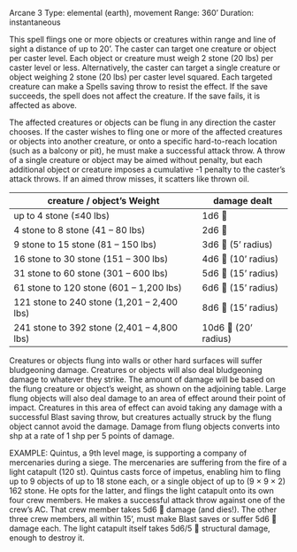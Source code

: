 Arcane 3
Type: elemental (earth), movement
Range: 360’
Duration: instantaneous

This spell flings one or more objects or creatures within range and line of sight a distance of up to 20’. The caster can target one creature or object per caster level. Each object or creature must weigh 2 stone (20 lbs) per caster level or less. Alternatively, the caster can target a single creature or object weighing 2 stone (20 lbs) per caster level squared. Each targeted creature can make a Spells saving throw to resist the effect. If the save succeeds, the spell does not affect the creature. If the save fails, it is affected as above.

The affected creatures or objects can be flung in any direction the caster chooses. If the caster wishes to fling one or more of the affected creatures or objects into another creature, or onto a specific hard-to-reach location (such as a balcony or pit), he must make a successful attack throw. A throw of a single creature or object may be aimed without penalty, but each additional object or creature imposes a cumulative -1 penalty to the caster’s attack throws. If an aimed throw misses, it scatters like thrown oil.

| creature / object’s Weight                 | damage dealt        |
| ------------------------------------------ | ------------------- |
| up to 4 stone (≤40 lbs)                    | 1d6                |
| 4 stone to 8 stone (41 – 80 lbs)           | 2d6                |
| 9 stone to 15 stone (81 – 150 lbs)         | 3d6  (5’ radius)   |
| 16 stone to 30 stone (151 – 300 lbs)       | 4d6  (10’ radius)  |
| 31 stone to 60 stone (301 – 600 lbs)       | 5d6  (15’ radius)  |
| 61 stone to 120 stone (601 – 1,200 lbs)    | 6d6  (15’ radius)  |
| 121 stone to 240 stone (1,201 – 2,400 lbs) | 8d6  (15’ radius)  |
| 241 stone to 392 stone (2,401 – 4,800 lbs) | 10d6  (20’ radius) |
Creatures or objects flung into walls or other hard surfaces will suffer bludgeoning damage. Creatures or objects will also deal bludgeoning damage to whatever they strike. The amount of damage will be based on the flung creature or object’s weight, as shown on the adjoining table. Large flung objects will also deal damage to an area of effect around their point of impact. Creatures in this area of effect can avoid taking any damage with a successful Blast saving throw, but creatures actually struck by the flung object cannot avoid the damage. Damage from flung objects converts into shp at a rate of 1 shp per 5 points of damage.

EXAMPLE: Quintus, a 9th level mage, is supporting a company of mercenaries during a siege. The mercenaries are suffering from the fire of a light catapult (120 st). Quintus casts force of impetus, enabling him to fling up to 9 objects of up to 18 stone each, or a single object of up to (9 × 9 × 2) 162 stone. He opts for the latter, and flings the light catapult onto its own four crew members. He makes a successful attack throw against one of the crew’s AC. That crew member takes 5d6  damage (and dies!). The other three crew members, all within 15’, must make Blast saves or suffer 5d6  damage each. The light catapult itself takes 5d6/5  structural damage, enough to destroy it.